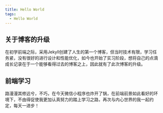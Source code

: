 ```yaml
---
title: Hello World
tags: 
  - Hello World
---
```


## 关于博客的升级
在初学前端之际，采用Jekyll创建了人生的第一个博客，但当时技术有限，学习任务紧，没有很好的进行设计和性能优化，如今也开始了实习阶段，想将自己的点滴成长记录在于一个能够看得过去的博客之上，因此就有了此次博客的升级。

## 前端学习
路漫漫其修远兮，不巧，在今天微信小程序也炸开了锅，在前端前景如此看好的环境下，不由得促使我更加认真努力的踏上学习之路，再次与内心世界的我一起约定，每天一进步！